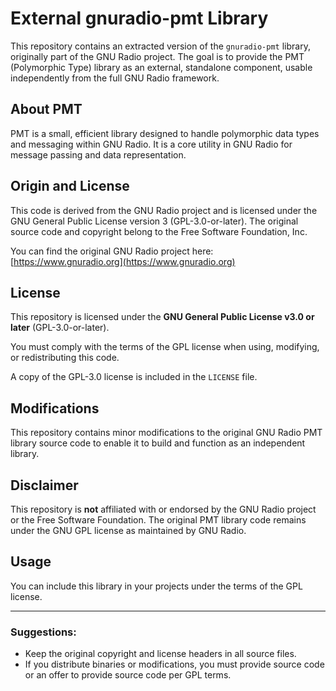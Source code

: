 # External gnuradio-pmt Library

This repository contains an extracted version of the `gnuradio-pmt` library, originally part of the GNU Radio project. The goal is to provide the PMT (Polymorphic Type) library as an external, standalone component, usable independently from the full GNU Radio framework.

## About PMT

PMT is a small, efficient library designed to handle polymorphic data types and messaging within GNU Radio. It is a core utility in GNU Radio for message passing and data representation.

## Origin and License

This code is derived from the GNU Radio project and is licensed under the GNU General Public License version 3 (GPL-3.0-or-later). The original source code and copyright belong to the Free Software Foundation, Inc.

You can find the original GNU Radio project here: [https://www.gnuradio.org](https://www.gnuradio.org)

## License

This repository is licensed under the **GNU General Public License v3.0 or later** (GPL-3.0-or-later).

You must comply with the terms of the GPL license when using, modifying, or redistributing this code.

A copy of the GPL-3.0 license is included in the `LICENSE` file.

## Modifications

This repository contains minor modifications to the original GNU Radio PMT library source code to enable it to build and function as an independent library.

## Disclaimer

This repository is **not** affiliated with or endorsed by the GNU Radio project or the Free Software Foundation. The original PMT library code remains under the GNU GPL license as maintained by GNU Radio.

## Usage

You can include this library in your projects under the terms of the GPL license.

---

### Suggestions:

- Keep the original copyright and license headers in all source files.  
- If you distribute binaries or modifications, you must provide source code or an offer to provide source code per GPL terms.
